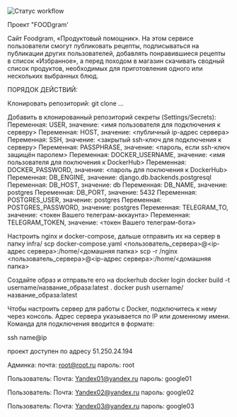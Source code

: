 ![Cтатус workflow](https://github.com/Nyles99/foodgram-project-react/actions/workflows/main.yml/badge.svg)

Проект "FOODgram'

Cайт Foodgram, «Продуктовый помощник». На этом сервисе пользователи смогут публиковать рецепты, подписываться на публикации других пользователей, добавлять понравившиеся рецепты в список «Избранное», а перед походом в магазин скачивать сводный список продуктов, необходимых для приготовления одного или нескольких выбранных блюд.


ПОРЯДОК ДЕЙСТВИЙ:

Клонировать репозиторий:
git clone ...

Добавить в клонированный репозиторий секреты (Settings/Secrets):
Переменная: USER, значение: <имя пользователя для подключения к серверу>
Переменная: HOST, значение: <публичный ip-адрес сервера>
Переменная: SSH, значение: <закрытый ssh-ключ для подключения к серверу>
Переменная: PASSPHRASE, значение: <пароль, если ssh-ключ защищён паролем>
Переменная: DOCKER_USERNAME, значение: <имя пользователя для поключения к DockerHub>
Переменная: DOCKER_PASSWORD, значение: <пароль для поключения к DockerHub>
Переменная: DB_ENGINE, значение: django.db.backends.postgresql
Переменная: DB_HOST, значение: db
Переменная: DB_NAME, значение: postgres
Переменная: DB_PORT, значение: 5432
Переменная: POSTGRES_USER, значение: postgres
Переменная: POSTGRES_PASSWORD, значение: postgres
Переменная: TELEGRAM_TO, значение: <токен Вашего телеграм-аккаунта>
Переменная: TELEGRAM_TOKEN, значение: <токен Вашего телеграм-бота>

Настроить nginx и docker-compose, дальше отправить их на сервер в папку infra/
scp docker-compose.yaml <пользователь_сервера>@<ip-адрес сервера>:/home/<домашняя папка>
scp -r /nginx <пользователь_сервера>@<ip-адрес сервера>:/home/<домашняя папка>

Создайте образ и отправьте его на dockerhub
docker login
docker build -t username/название_образа:latest .
docker push username/название_образа:latest

Чтобы настроить сервер для работы с Docker, подключитесь к нему через консоль. 
Адрес сервера указывается по IP или доменному имени. Команда для подключения вводится в формате:

ssh name@ip

проект доступен по адресу 51.250.24.194

Админка:
почта: root@root.ru
пароль: root

Пользователь:
Почта: Yandex01@yandex.ru
пароль: google01

Пользователь:
Почта: Yandex02@yandex.ru
пароль: google02

Пользователь:
Почта: Yandex03@yandex.ru
пароль: google03
